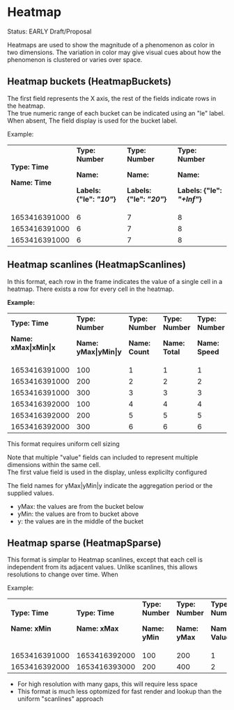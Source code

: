 # Heatmap 

Status: EARLY Draft/Proposal

Heatmaps are used to show the magnitude of a phenomenon as color in two dimensions. The variation in color 
may give visual cues about how the phenomenon is clustered or varies over space. 


## Heatmap buckets (HeatmapBuckets)

The first field represents the X axis, the rest of the fields indicate rows in the heatmap.  
The true numeric range of each bucket can be indicated using an "le" label.  When absent,
The field display is used for the bucket label.

Example:

<table>
  <tr>
    <td>
      <strong>Type: Time</strong>
      <p>
        <strong>Name: Time</strong>
      </p>
    </td>
    <td>
      <strong>Type: Number</strong>
      <p>
        <strong>Name: </strong>
      </p>
      <p>
        <strong>Labels: {"le":<em> "10"</em>}</strong>
      </p>
    </td>
    <td>
      <strong>Type: Number</strong>
      <p>
        <strong>Name: </strong>
      </p>
      <p>
        <strong>Labels: {"le":<em> "20"</em>}</strong>
      </p>
    </td>
    <td>
      <strong>Type: Number</strong>
      <p>
        <strong>Name: </strong>
      </p>
      <p>
        <strong>Labels: {"le":<em> "+Inf"</em>}</strong>
      </p>
    </td>
  </tr>
  <tr>
    <td>1653416391000</td>
    <td>6</td>
    <td>7</td>
    <td>8</td>
  </tr>
  <tr>
    <td>1653416391000</td>
    <td>6</td>
    <td>7</td>
    <td>8</td>
  </tr>
  <tr>
    <td>1653416391000</td>
    <td>6</td>
    <td>7</td>
    <td>8</td>
  </tr>
</table>


## Heatmap scanlines (HeatmapScanlines)

In this format, each row in the frame indicates the value of a single cell in a heatmap.
There exists a row for every cell in the heatmap.

**Example:**

<table>
  <tr>
    <td>
      <strong>Type: Time</strong>
      <p>
        <strong>Name: xMax|xMin|x</strong>
      </p>
    </td>
    <td>
      <strong>Type: Number</strong>
      <p>
        <strong>Name: yMax|yMin|y</strong>
      </p>
    </td>
    <td>
      <strong>Type: Number</strong>
      <p>
        <strong>Name: Count</strong>
      </p>
    </td>
    <td>
      <strong>Type: Number</strong>
      <p>
        <strong>Name: Total</strong>
      </p>
    </td>
    <td>
      <strong>Type: Number</strong>
      <p>
        <strong>Name: Speed</strong>
      </p>
    </td>
  </tr>
  <tr>
    <td>1653416391000</td>
    <td>100</td>
    <td>1</td>
    <td>1</td>
    <td>1</td>
  </tr>
  <tr>
    <td>1653416391000</td>
    <td>200</td>
    <td>2</td>
    <td>2</td>
    <td>2</td>
  </tr>
  <tr>
    <td>1653416391000</td>
    <td>300</td>
    <td>3</td>
    <td>3</td>
    <td>3</td>
  </tr>

  <tr>
    <td>1653416392000</td>
    <td>100</td>
    <td>4</td>
    <td>4</td>
    <td>4</td>
  </tr>
  <tr>
    <td>1653416392000</td>
    <td>200</td>
    <td>5</td>
    <td>5</td>
    <td>5</td>
  </tr>
  <tr>
    <td>1653416392000</td>
    <td>300</td>
    <td>6</td>
    <td>6</td>
    <td>6</td>
  </tr>
</table>

This format requires uniform cell sizing

Note that multiple "value" fields can included to represent multiple dimensions within the same cell.  
The first value field is used in the display, unless explicilty configured

The field names for yMax|yMin|y indicate the aggregation period or the supplied values.
* yMax: the values are from the bucket below
* yMin: the values are from to bucket above
* y: the values are in the middle of the bucket


## Heatmap sparse (HeatmapSparse)

This format is simplar to Heatmap scanlines, except that each cell is independent from its adjacent values.
Unlike scanlines, this allows resolutions to change over time.  When 

Example:


<table>
  <tr>
    <td>
      <strong>Type: Time</strong>
      <p>
        <strong>Name: xMin</strong>
      </p>
    </td>
    <td>
      <strong>Type: Time</strong>
      <p>
        <strong>Name: xMax</strong>
      </p>
    </td>
    <td>
      <strong>Type: Number</strong>
      <p>
        <strong>Name: yMin</strong>
      </p>
    </td>
    <td>
      <strong>Type: Number</strong>
      <p>
        <strong>Name: yMax</strong>
      </p>
    </td>
    <td>
      <strong>Type: Number</strong>
      <p>
        <strong>Name: Value</strong>
      </p>
    </td>
  </tr>
  <tr>
    <td>1653416391000</td>
    <td>1653416392000</td>
    <td>100</td>
    <td>200</td>
    <td>1</td>
  </tr>
  <tr>
    <td>1653416392000</td>
    <td>1653416393000</td>
    <td>200</td>
    <td>400</td>
    <td>2</td>
  </tr>
</table>

* For high resolution with many gaps, this will require less space
* This format is much less optomized for fast render and lookup than the uniform "scanlines" approach
